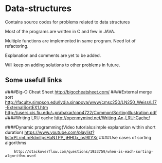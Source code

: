 # Data-structures
Contains source codes for problems related to data structures

Most of the programs are written in C and few in JAVA.

Multiple functions are implemented in same program. Need lot of refactoring.

Explanation and comments are yet to be added.

Will keep on adding solutions to other problems in future.



## Some usefull links 

####Big-O Cheat Sheet
		http://bigocheatsheet.com/
####External merge sort
		http://faculty.simpson.edu/lydia.sinapova/www/cmsc250/LN250_Weiss/L17-ExternalSortEX1.htm
		http://users.cis.fiu.edu/~prabakar/cop4722/Common/SortingIllustration.pdf
####Writing LRU cache
		http://openmymind.net/Writing-An-LRU-Cache/

####Dynamic programming(Video tutorials:simple explanation within short duration)
		https://www.youtube.com/playlist?list=PLrmLmBdmIlpsHaNTPP_jHHDx_os9ItYXr
####Use cases of sorting algorithms

		http://stackoverflow.com/questions/1933759/when-is-each-sorting-algorithm-used


